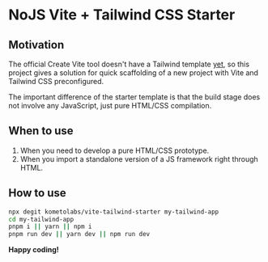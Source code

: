 NoJS Vite + Tailwind CSS Starter
====

## Motivation

The official Create Vite tool doesn't have a Tailwind template [yet](https://github.com/vitejs/vite/pull/9304), so this project gives a solution for quick scaffolding of a new project with Vite and Tailwind CSS preconfigured.

The important difference of the starter template is that the build stage does not involve any JavaScript, just pure HTML/CSS compilation.

## When to use

1. When you need to develop a pure HTML/CSS prototype.
2. When you import a standalone version of a JS framework right through HTML.

## How to use

```bash
npx degit kometolabs/vite-tailwind-starter my-tailwind-app
cd my-tailwind-app
pnpm i || yarn || npm i
pnpm run dev || yarn dev || npm run dev
```

**Happy coding!**
